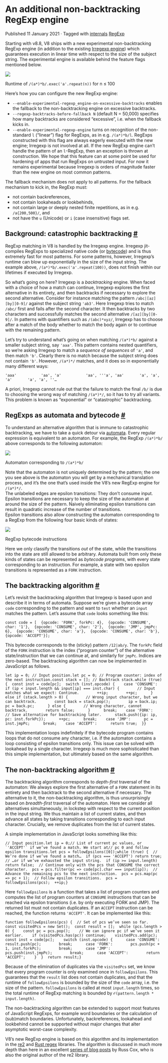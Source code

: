 An additional non-backtracking RegExp engine
============================================

Published 11 January 2021 · Tagged with [internals](/blog/tags/internals) [RegExp](/blog/tags/regexp)

Starting with v8.8, V8 ships with a new experimental non-backtracking RegExp engine (in addition to the existing [Irregexp engine](https://blog.chromium.org/2009/02/irregexp-google-chromes-new-regexp.html)) which guarantees execution in linear time with respect to the size of the subject string. The experimental engine is available behind the feature flags mentioned below.

![](/_img/non-backtracking-regexp/runtime-plot.svg)

Runtime of `/(a*)*b/.exec('a'.repeat(n))` for n ≤ 100

Here’s how you can configure the new RegExp engine:

*   `--enable-experimental-regexp_engine-on-excessive-backtracks` enables the fallback to the non-backtracking engine on excessive backtracks.
*   `--regexp-backtracks-before-fallback N` (default N = 50,000) specifies how many backtracks are considered “excessive”, i.e. when the fallback kicks in.
*   `--enable-experimental-regexp-engine` turns on recognition of the non-standard `l` (“linear”) flag for RegExps, as in e.g. `/(a*)*b/l`. RegExps constructed with this flag are always eagerly executed with the new engine; Irregexp is not involved at all. If the new RegExp engine can’t handle the pattern of an `l`\-RegExp, then an exception is thrown at construction. We hope that this feature can at some point be used for hardening of apps that run RegExps on untrusted input. For now it remains experimental because Irregexp is orders of magnitude faster than the new engine on most common patterns.

The fallback mechanism does not apply to all patterns. For the fallback mechanism to kick in, the RegExp must:

*   not contain backreferences,
*   not contain lookaheads or lookbehinds,
*   not contain large or deeply nested finite repetitions, as in e.g. `/a{200,500}/`, and
*   not have the `u` (Unicode) or `i` (case insensitive) flags set.

Background: catastrophic backtracking [#](#background%3A-catastrophic-backtracking)
-----------------------------------------------------------------------------------

RegExp matching in V8 is handled by the Irregexp engine. Irregexp jit-compiles RegExps to specialized native code (or [bytecode](/blog/regexp-tier-up)) and is thus extremely fast for most patterns. For some patterns, however, Irregexp’s runtime can blow up exponentially in the size of the input string. The example above, `/(a*)*b/.exec('a'.repeat(100))`, does not finish within our lifetimes if executed by Irregexp.

So what’s going on here? Irregexp is a _backtracking_ engine. When faced with a choice of how a match can continue, Irregexp explores the first alternative in its entirety, and then backtracks if necessary to explore the second alternative. Consider for instance matching the pattern `/abc|[az][by][0-9]/` against the subject string `'ab3'`. Here Irregexp tries to match `/abc/` first and fails after the second character. It then backtracks by two characters and successfully matches the second alternative `/[az][by][0-9]/`. In patterns with quantifiers such as `/(abc)*xyz/`, Irregexp has to choose after a match of the body whether to match the body again or to continue with the remaining pattern.

Let’s try to understand what’s going on when matching `/(a*)*b/` against a smaller subject string, say `'aaa'`. This pattern contains nested quantifiers, so we’re asking Irregexp to match a _sequence of sequences_ of `'a'`, and then match `'b'`. Clearly there is no match because the subject string does not contain `'b'`. However, `/(a*)*/` matches, and it does so in exponentially many different ways:

    'aaa'           'aa', 'a'           'aa', '''a', 'aa'       'a', 'a', 'a'       'a', 'a', ''…

A priori, Irregexp cannot rule out that the failure to match the final `/b/` is due to choosing the wrong way of matching `/(a*)*/`, so it has to try all variants. This problem is known as “exponential” or “catastrophic” backtracking.

RegExps as automata and bytecode [#](#regexps-as-automata-and-bytecode)
-----------------------------------------------------------------------

To understand an alternative algorithm that is immune to catastrophic backtracking, we have to take a quick detour via [automata](https://en.wikipedia.org/wiki/Nondeterministic_finite_automaton). Every regular expression is equivalent to an automaton. For example, the RegExp `/(a*)*b/` above corresponds to the following automaton:

![](/_img/non-backtracking-regexp/example-automaton.svg)

Automaton corresponding to `/(a*)*b/`

Note that the automaton is not uniquely determined by the pattern; the one you see above is the automaton you will get by a mechanical translation process, and it’s the one that’s used inside the V8’s new RegExp engine for `/(a*)*/`.  
The unlabeled edges are epsilon transitions: They don’t consume input. Epsilon transitions are necessary to keep the size of the automaton at around the size of the pattern. Naively eliminating epsilon transitions can result in quadratic increase of the number of transitions.  
Epsilon transitions also allow constructing the automaton corresponding to a RegExp from the following four basic kinds of states:

![](/_img/non-backtracking-regexp/state-types.svg)

RegExp bytecode instructions

Here we only classify the transitions _out_ of the state, while the transitions into the state are still allowed to be arbitrary. Automata built from only these kinds of states can be represented as _bytecode programs_, with every state corresponding to an instruction. For example, a state with two epsilon transitions is represented as a `FORK` instruction.

The backtracking algorithm [#](#the-backtracking-algorithm)
-----------------------------------------------------------

Let’s revisit the backtracking algorithm that Irregexp is based upon and describe it in terms of automata. Suppose we’re given a bytecode array `code` corresponding to the pattern and want to `test` whether an `input` matches the pattern. Let’s assume that `code` looks something like this:

    const code = [  {opcode: 'FORK', forkPc: 4},  {opcode: 'CONSUME', char: '1'},  {opcode: 'CONSUME', char: '2'},  {opcode: 'JMP', jmpPc: 6},  {opcode: 'CONSUME', char: 'a'},  {opcode: 'CONSUME', char: 'b'},  {opcode: 'ACCEPT'}];

This bytecode corresponds to the (sticky) pattern `/12|ab/y`. The `forkPc` field of the `FORK` instruction is the index (“program counter”) of the alternative state/instruction that we can continue at, and similarly for `jmpPc`. Indices are zero-based. The backtracking algorithm can now be implemented in JavaScript as follows.

    let ip = 0; // Input position.let pc = 0; // Program counter: index of the next instruction.const stack = []; // Backtrack stack.while (true) {  const inst = code[pc];  switch (inst.opcode) {    case 'CONSUME':      if (ip < input.length && input[ip] === inst.char) {        // Input matches what we expect: Continue.        ++ip;        ++pc;      } else if (stack.length > 0) {        // Wrong input character, but we can backtrack.        const back = stack.pop();        ip = back.ip;        pc = back.pc;      } else {        // Wrong character, cannot backtrack.        return false;      }      break;    case 'FORK':      // Save alternative for backtracking later.      stack.push({ip: ip, pc: inst.forkPc});      ++pc;      break;    case 'JMP':      pc = inst.jmpPc;      break;    case 'ACCEPT':      return true;  }}

This implementation loops indefinitely if the bytecode program contains loops that do not consume any character, i.e. if the automaton contains a loop consisting of epsilon transitions only. This issue can be solved with lookahead by a single character. Irregexp is much more sophisticated than this simple implementation, but ultimately based on the same algorithm.

The non-backtracking algorithm [#](#the-non-backtracking-algorithm)
-------------------------------------------------------------------

The backtracking algorithm corresponds to _depth-first_ traversal of the automaton: We always explore the first alternative of a `FORK` statement in its entirety and then backtrack to the second alternative if necessary. The alternative to it, the non-backtracking algorithm, is thus unsurprisingly based on _breadth-first_ traversal of the automaton. Here we consider all alternatives simultaneously, in lockstep with respect to the current position in the input string. We thus maintain a list of current states, and then advance all states by taking transitions corresponding to each input character. Crucially, we remove duplicates from the list of current states.

A simple implementation in JavaScript looks something like this:

    // Input position.let ip = 0;// List of current pc values, or `'ACCEPT'` if we’ve found a match. We start at// pc 0 and follow epsilon transitions.let pcs = followEpsilons([0]);while (true) {  // We’re done if we’ve found a match…  if (pcs === 'ACCEPT') return true;  // …or if we’ve exhausted the input string.  if (ip >= input.length) return false;  // Continue only with the pcs that CONSUME the correct character.  pcs = pcs.filter(pc => code[pc].char === input[ip]);  // Advance the remaining pcs to the next instruction.  pcs = pcs.map(pc => pc + 1);  // Follow epsilon transitions.  pcs = followEpsilons(pcs);  ++ip;}

Here `followEpsilons` is a function that takes a list of program counters and computes the list of program counters at `CONSUME` instructions that can be reached via epsilon transitions (i.e. by only executing FORK and JMP). The returned list must not contain duplicates. If an `ACCEPT` instruction can be reached, the function returns `'ACCEPT'`. It can be implemented like this:

    function followEpsilons(pcs) {  // Set of pcs we’ve seen so far.  const visitedPcs = new Set();  const result = [];  while (pcs.length > 0) {    const pc = pcs.pop();    // We can ignore pc if we’ve seen it earlier.    if (visitedPcs.has(pc)) continue;    visitedPcs.add(pc);    const inst = code[pc];    switch (inst.opcode) {      case 'CONSUME':        result.push(pc);        break;      case 'FORK':        pcs.push(pc + 1, inst.forkPc);        break;      case 'JMP':        pcs.push(inst.jmpPc);        break;      case 'ACCEPT':        return 'ACCEPT';    }  }  return result;}

Because of the elimination of duplicates via the `visitedPcs` set, we know that every program counter is only examined once in `followEpsilons`. This guarantees that the `result` list does not contain duplicates, and that the runtime of `followEpsilons` is bounded by the size of the `code` array, i.e. the size of the pattern. `followEpsilons` is called at most `input.length` times, so the total runtime of RegExp matching is bounded by `𝒪(pattern.length * input.length)`.

The non-backtracking algorithm can be extended to support most features of JavaScript RegExps, for example word boundaries or the calculation of (sub)match boundaries. Unfortunately, backreferences, lookahead and lookbehind cannot be supported without major changes that alter asymptotic worst-case complexity.

V8’s new RegExp engine is based on this algorithm and its implementation in the [re2](https://github.com/google/re2) and [Rust regex](https://github.com/rust-lang/regex) libraries. The algorithm is discussed in much more depth than here in an excellent [series of blog posts](https://swtch.com/~rsc/regexp/) by Russ Cox, who is also the original author of the re2 library.